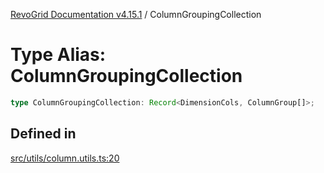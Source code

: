 [RevoGrid Documentation v4.15.1](README.md) / ColumnGroupingCollection

# Type Alias: ColumnGroupingCollection

```ts
type ColumnGroupingCollection: Record<DimensionCols, ColumnGroup[]>;
```

## Defined in

[src/utils/column.utils.ts:20](https://github.com/revolist/revogrid/blob/9d06c9d1de184a8cd977144efe5186ec5a7312cb/src/utils/column.utils.ts#L20)
